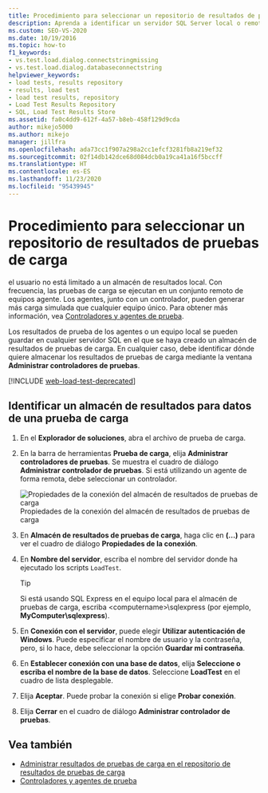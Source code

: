 ```yaml
---
title: Procedimiento para seleccionar un repositorio de resultados de pruebas de carga
description: Aprenda a identificar un servidor SQL Server local o remoto para almacenar los resultados de pruebas. El servidor debe tener un almacén de resultados de pruebas de carga.
ms.custom: SEO-VS-2020
ms.date: 10/19/2016
ms.topic: how-to
f1_keywords:
- vs.test.load.dialog.connectstringmissing
- vs.test.load.dialog.databaseconnectstring
helpviewer_keywords:
- load tests, results repository
- results, load test
- load test results, repository
- Load Test Results Repository
- SQL, Load Test Results Store
ms.assetid: fa0c4dd9-612f-4a57-b8eb-458f129d9cda
author: mikejo5000
ms.author: mikejo
manager: jillfra
ms.openlocfilehash: ada73cc1f907a298a2cc1efcf3281fb8a219ef32
ms.sourcegitcommit: 02f14db142dce68d084dcb0a19ca41a16f5bccff
ms.translationtype: HT
ms.contentlocale: es-ES
ms.lasthandoff: 11/23/2020
ms.locfileid: "95439945"
---
```

# <a name="how-to-select-a-load-test-results-repository"></a>Procedimiento para seleccionar un repositorio de resultados de pruebas de carga

el usuario no está limitado a un almacén de resultados local. Con frecuencia, las pruebas de carga se ejecutan en un conjunto remoto de equipos agente. Los agentes, junto con un controlador, pueden generar más carga simulada que cualquier equipo único. Para obtener más información, vea [Controladores y agentes de prueba](configure-test-agents-and-controllers-for-load-tests.md).

Los resultados de prueba de los agentes o un equipo local se pueden guardar en cualquier servidor SQL en el que se haya creado un almacén de resultados de pruebas de carga. En cualquier caso, debe identificar dónde quiere almacenar los resultados de pruebas de carga mediante la ventana **Administrar controladores de pruebas**.

[!INCLUDE [web-load-test-deprecated](includes/web-load-test-deprecated.md)]

## <a name="identify-a-results-store-for-load-test-data"></a>Identificar un almacén de resultados para datos de una prueba de carga

1. En el **Explorador de soluciones**, abra el archivo de prueba de carga.

2. En la barra de herramientas **Prueba de carga**, elija **Administrar controladores de pruebas**. Se muestra el cuadro de diálogo **Administrar controlador de pruebas**. Si está utilizando un agente de forma remota, debe seleccionar un controlador.

     ![Propiedades de la conexión del almacén de resultados de pruebas de carga](../test/media/loadtestconnectionproperties.png) Propiedades de la conexión del almacén de resultados de pruebas de carga

3. En **Almacén de resultados de pruebas de carga**, haga clic en **(…)** para ver el cuadro de diálogo **Propiedades de la conexión**.

4. En **Nombre del servidor**, escriba el nombre del servidor donde ha ejecutado los scripts `LoadTest`.

    > [!TIP]
    > Si está usando SQL Express en el equipo local para el almacén de pruebas de carga, escriba \<computername>\sqlexpress (por ejemplo, **MyComputer\sqlexpress**).

5. En **Conexión con el servidor**, puede elegir **Utilizar autenticación de Windows**. Puede especificar el nombre de usuario y la contraseña, pero, si lo hace, debe seleccionar la opción **Guardar mi contraseña**.

6. En **Establecer conexión con una base de datos**, elija **Seleccione o escriba el nombre de la base de datos**. Seleccione **LoadTest** en el cuadro de lista desplegable.

7. Elija **Aceptar**. Puede probar la conexión si elige **Probar conexión**.

8. Elija **Cerrar** en el cuadro de diálogo **Administrar controlador de pruebas**.

## <a name="see-also"></a>Vea también

- [Administrar resultados de pruebas de carga en el repositorio de resultados de pruebas de carga](../test/manage-load-test-results-in-the-load-test-results-repository.md)
- [Controladores y agentes de prueba](configure-test-agents-and-controllers-for-load-tests.md)
